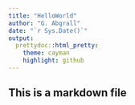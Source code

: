 ```yaml
---
title: "HelloWorld"
author: "G. Abgrall"
date: "`r Sys.Date()`"
output:
  prettydoc::html_pretty:
    theme: cayman
    highlight: github
---
```


## This is a markdown file

